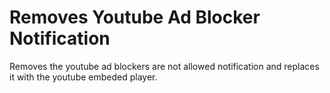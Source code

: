 # Removes Youtube Ad Blocker Notification
Removes the youtube ad blockers are not allowed notification and replaces it with the youtube embeded player.
